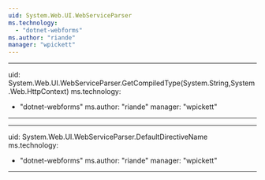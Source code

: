 ```yaml
---
uid: System.Web.UI.WebServiceParser
ms.technology: 
  - "dotnet-webforms"
ms.author: "riande"
manager: "wpickett"
---
```


---
uid: System.Web.UI.WebServiceParser.GetCompiledType(System.String,System.Web.HttpContext)
ms.technology: 
  - "dotnet-webforms"
ms.author: "riande"
manager: "wpickett"
---

---
uid: System.Web.UI.WebServiceParser.DefaultDirectiveName
ms.technology: 
  - "dotnet-webforms"
ms.author: "riande"
manager: "wpickett"
---
